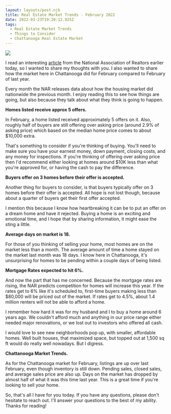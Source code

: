 ```yaml
---
layout: layouts/post.njk
title: Real Estate Market Trends - February 2022
date: 2022-03-23T19:20:12.925Z
tags:
  - Real Estate Market Trends
  - Things to Consider
  - Chattanooga Real Estate Market
---
```

![](/images/broken-white-professional-just-sold-instagram-post-1-.png)

I read an interesting [article](https://www.nar.realtor/blogs/economists-outlook/february-2022-realtors-confidence-index-survey-buyer-competition-intensifies-to-5-offers-per-home) from the National Association of Realtors earlier today, so I wanted to share my thoughts with you.  I also wanted to share how the market here in Chattanooga did for February compared to February of last year. 

Every month the NAR releases data about how the housing market did nationwide the previous month. I enjoy reading this to see how things are going, but also because they talk about what they think is going to happen. 

**Homes listed receive approx 5 offers.**

In February, a home listed received approximately 5 offers on it. Also, roughly half of buyers are still offering over asking price (around 2.9% of asking price) which based on the median home price comes to about $10,000 extra. 

That's something to consider if you're thinking of buying. You'll need to make sure you have your earnest money, down payment, closing costs, and any money for inspections. If you're thinking of offering over asking price then I'd recommend either looking at homes around $10K less than what you're approved for, or having the cash to pay the difference.

**Buyers offer on 3 homes before their offer is accepted.**

Another thing for buyers to consider, is that buyers typically offer on 3 homes before their offer is accepted. All hope is not lost though, because about a quarter of buyers get their first offer accepted. 

I mention this because I know how heartbreaking it can be to put an offer on a dream home and have it rejected. Buying a home is an exciting and emotional time, and I hope that by sharing information, it might ease the sting a little.

**Average days on market is 18.**

For those of you thinking of selling your home, most homes are on the market less than a month.  The average amount of time a home stayed on the market last month was 18 days. I know here in Chattanooga, it's unsurprising for homes to be pending within a couple days of being listed.

**Mortgage Rates expected to hit 6%.**

And now the part that has me concerned. Because the mortgage rates are rising, the NAR predicts competition for homes will increase this year. If the rates get to 6% like it's scheduled to, first-time buyers making less than $80,000 will be priced out of the market. If rates get to 4.5%, about 1.4 million renters will not be able to afford a home.

I remember how hard it was for my husband and I to buy a home around 6 years ago. We couldn't afford much and anything in our price range either needed major renovations, or we lost out to investors who offered all cash.

 I would love to see new neighborhoods pop up, with smaller, affordable homes. Well built houses, that maximized space, but topped out at 1,500 sq ft would do really well nowadays. But I digress.

**Chattanooga Market Trends.**

As for the Chattanooga market for February, listings are up over last February, even though inventory is still down. Pending sales, closed sales, and average sales price are also up. Days on the market has dropped by almost half of what it was this time last year. This is a great time if you're looking to sell your home. 

So, that's all I have for you today. If you have any questions, please don't hesitate to reach out. I'll answer your questions to the best of my ability. Thanks for reading!